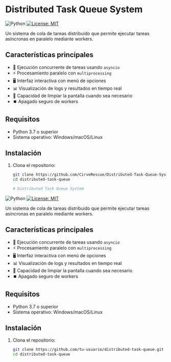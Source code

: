 # Distributed Task Queue System

![Python](https://img.shields.io/badge/python-3.7%2B-blue)
[![License: MIT](https://img.shields.io/badge/License-MIT-yellow.svg)](https://opensource.org/licenses/MIT)

Un sistema de cola de tareas distribuido que permite ejecutar tareas asíncronas en paralelo mediante workers.

## Características principales

- 🚀 Ejecución concurrente de tareas usando `asyncio`
- ⚡ Procesamiento paralelo con `multiprocessing`
- 🖥️ Interfaz interactiva con menú de opciones
- 📊 Visualización de logs y resultados en tiempo real
- 🔄 Capacidad de limpiar la pantalla cuando sea necesario
- ⏹️ Apagado seguro de workers

## Requisitos

- Python 3.7 o superior
- Sistema operativo: Windows/macOS/Linux

## Instalación

1. Clona el repositorio:
   ```bash
   git clone https://github.com/CirveRescue/Distributed-Task-Queue-System.git
   cd distributed-task-queue

   # Distributed Task Queue System

![Python](https://img.shields.io/badge/python-3.7%2B-blue)
[![License: MIT](https://img.shields.io/badge/License-MIT-yellow.svg)](https://opensource.org/licenses/MIT)

Un sistema de cola de tareas distribuido que permite ejecutar tareas asíncronas en paralelo mediante workers.

## Características principales

- 🚀 Ejecución concurrente de tareas usando `asyncio`
- ⚡ Procesamiento paralelo con `multiprocessing`
- 🖥️ Interfaz interactiva con menú de opciones
- 📊 Visualización de logs y resultados en tiempo real
- 🔄 Capacidad de limpiar la pantalla cuando sea necesario
- ⏹️ Apagado seguro de workers

## Requisitos

- Python 3.7 o superior
- Sistema operativo: Windows/macOS/Linux

## Instalación

1. Clona el repositorio:
   ```bash
   git clone https://github.com/tu-usuario/distributed-task-queue.git
   cd distributed-task-queue